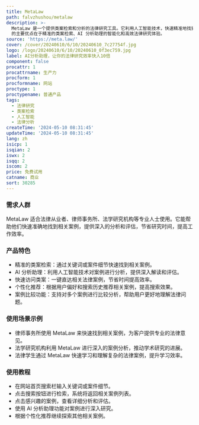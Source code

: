```yaml
---
title: MetaLaw
path: falvzhushou/metalaw
description: >-
  MetaLaw 是一个提供类案检索和分析的法律研究工具。它利用人工智能技术，快速精准地找到相关案例，并提供分析助理，提高法律研究效率。MetaLaw
  的主要优点在于精准的类案检索、AI 分析助理的智能化和高效法律研究体验。
source: 'https://meta.law/'
cover: /cover/20240610/6/10/20240610_7c27754f.jpg
logo: /logo/20240610/6/10/20240610_0f3ec759.jpg
label: AI分析助理，让你的法律研究效率快人10倍
component: false
procattr: 1
procattrname: 生产力
procform: 1
procformname: 网站
proctype: 1
proctypename: 普通产品
tags:
  - 法律研究
  - 类案检索
  - 人工智能
  - 法律分析
createTime: '2024-05-10 08:31:45'
updateTime: '2024-05-10 08:31:45'
lang: zh
isicp: 1
isqian: 2
iswx: 2
isqq: 2
iscom: 2
price: 免费试用
catname: 商业
sort: 30285
---
```




### 需求人群
MetaLaw 适合法律从业者、律师事务所、法学研究机构等专业人士使用。它能帮助他们快速准确地找到相关案例，提供深入的分析和评估，节省研究时间，提高工作效率。

### 产品特色
* 精准的类案检索：通过关键词或案件细节快速找到相关案例。
* AI 分析助理：利用人工智能技术对案例进行分析，提供深入解读和评估。
* 快速访问类案：一键直达相关法律案例，节省时间提高效率。
* 个性化推荐：根据用户偏好和搜索历史推荐相关案例，提高搜索效果。
* 案例比较功能：支持对多个案例进行比较分析，帮助用户更好地理解法律问题。

### 使用场景示例
* 律师事务所使用 MetaLaw 来快速找到相关案例，为客户提供专业的法律意见。
* 法学研究机构利用 MetaLaw 进行深入的案例分析，推动学术研究的进展。
* 法律学生通过 MetaLaw 快速学习和理解复杂的法律案例，提升学习效率。

### 使用教程
* 在网站首页搜索栏输入关键词或案件细节。
* 点击搜索按钮进行检索，系统将返回相关案例列表。
* 点击感兴趣的案例，查看详细分析和评估。
* 使用 AI 分析助理功能对案例进行深入研究。
* 根据个性化推荐继续探索其他相关案例。

  
